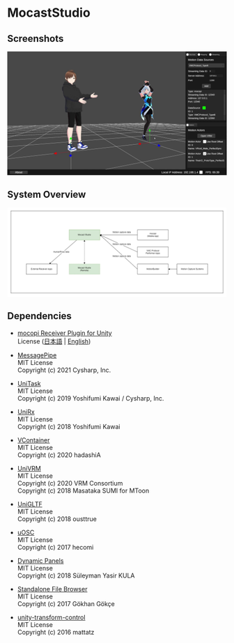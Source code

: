 # MocastStudio

## Screenshots
<img src="./docs/MocastStudio_20231218.jpg">

## System Overview
<img src="./docs/MocastStudio_Overview.png">

## Dependencies
- [mocopi Receiver Plugin for Unity](https://www.sony.net/mocopi-dev/)  
  License ([日本語](https://www.sony.net/Products/mocopi-dev/jp/others/Licence.html) | [English](https://www.sony.net/Products/mocopi-dev/en/others/Licence.html))    

- [MessagePipe](https://github.com/Cysharp/MessagePipe)  
  MIT License  
  Copyright (c) 2021 Cysharp, Inc.

- [UniTask](https://github.com/Cysharp/UniTask)  
  MIT License  
  Copyright (c) 2019 Yoshifumi Kawai / Cysharp, Inc.

- [UniRx](https://github.com/neuecc/UniRx)  
  MIT License  
  Copyright (c) 2018 Yoshifumi Kawai

- [VContainer](https://github.com/hadashiA/VContainer)  
  MIT License  
  Copyright (c) 2020 hadashiA

- [UniVRM](https://github.com/vrm-c/UniVRM)  
  MIT License  
  Copyright (c) 2020 VRM Consortium  
  Copyright (c) 2018 Masataka SUMI for MToon

- [UniGLTF](https://github.com/vrm-c/UniVRM/tree/master/Assets/UniGLTF)  
  MIT License  
  Copyright (c) 2018 ousttrue

- [uOSC](https://github.com/hecomi/uOSC)  
  MIT License  
  Copyright (c) 2017 hecomi

- [Dynamic Panels](https://github.com/sotanmochi/UnityDynamicPanels)  
  MIT License  
  Copyright (c) 2018 Süleyman Yasir KULA

- [Standalone File Browser](https://github.com/sotanmochi/UnityStandaloneFileBrowser)  
  MIT License  
  Copyright (c) 2017 Gökhan Gökçe

- [unity-transform-control](https://github.com/sotanmochi/unity-transform-control)  
  MIT License  
  Copyright (c) 2016 mattatz
